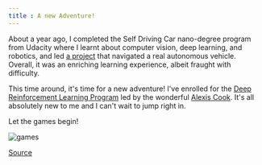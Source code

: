 ```yaml
---
title : A new Adventure!
---
```


About a year ago, I completed the Self Driving Car nano-degree program from Udacity where I learnt about computer vision, deep learning, and robotics, and led [a project](https://github.com/tokyo-drift/capstone-project) that navigated a real autonomous vehicle. Overall, it was an enriching learning experience, albeit fraught with difficulty.

This time around, it's time for a new adventure! I've enrolled for the [Deep Reinforcement Learning Program](https://in.udacity.com/course/deep-reinforcement-learning-nanodegree--nd893) led by the wonderful [Alexis Cook](https://www.linkedin.com/in/alexis-cook-a6127753/). It's all absolutely new to me and I can't wait to jump right in.

Let the games begin!

![games]({{site.url}}/images/deep-reinforcement-learning.gif)
<div></div>

[Source](https://github.com/udacity/deep-reinforcement-learning)